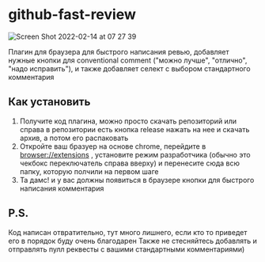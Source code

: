 # github-fast-review
![Screen Shot 2022-02-14 at 07 27 39](https://user-images.githubusercontent.com/32193933/153800058-0e1e97f3-72f1-485b-bf8d-214497f66cf2.png)


Плагин для браузера для быстрого написания ревью, добавляет нужные кнопки для conventional comment ("можно лучше", "отлично", "надо исправить"), и также добавляет селект с выбором стандартного комментария

## Как установить
1. Получите код плагина, можно просто скачать репозиторий или справа в репозитории есть кнопка release нажать на нее и скачать архив, а потом его распаковать
2. Откройте ваш бразуер на основе chrome, перейдите в [browser://extensions](browser://extensions) , установите режим разработчика (обычно это чекбокс переключатель справа вверху) и перенесите сюда всю папку, которую полчили на первом шаге
3. Та дамс! и у вас должны появиться в браузере кнопки для быстрого написания комментария


## P.S.
Код написан отвратительно, тут много лишнего, если кто то приведет его в порядок буду очень благодарен
Также не стесняйтесь добавлять и отправлять пулл реквесты с вашими стандартными комментариями)
